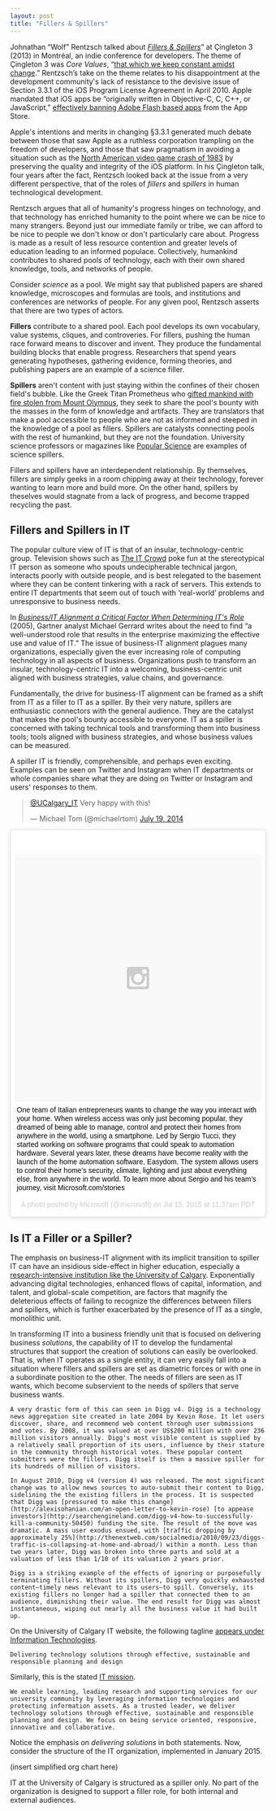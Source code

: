 ```yaml
---
layout: post
title: "Fillers & Spillers"
---
```


Johnathan “Wolf” Rentzsch talked about [*Fillers & Spillers*](https://vimeo.com/80646309)” at Çingleton 3 (2013) in Montréal, an indie conference for developers. The theme of Çingleton 3 was *Core Values*, “[that which we keep constant amidst change](https://web.archive.org/web/20130817113219/http://cingleton.com/).” Rentzsch’s take on the theme relates to his disappointment at the development community's lack of resistance to the devisive issue of Section 3.3.1 of the iOS Program License Agreement in April 2010. Apple mandated that iOS apps be “originally written in Objective-C, C, C++, or JavaScript,” [effectively banning Adobe Flash based apps](http://daringfireball.net/2010/04/iphone_agreement_bans_flash_compiler) from the App Store.

Apple's intentions and merits in changing §3.3.1 generated much debate between those that saw Apple as a ruthless corporation trampling on the freedom of developers, and those that saw pragmatism in avoiding a situation such as the [North American video game crash of 1983](https://en.wikipedia.org/wiki/North_American_video_game_crash_of_1983) by preserving the quality and integrity of the iOS platform. In his Çingleton talk, four years after the fact, Rentzsch looked back at the issue from a very different perspective, that of the roles of *fillers* and *spillers* in human technological development.

Rentzsch argues that all of humanity's progress hinges on technology, and that technology has enriched humanity to the point where we can be nice to many strangers. Beyond just our immediate family or tribe, we can afford to be nice to people we don't know or don't particularly care about. Progress is made as a result of less resource contention and greater levels of education leading to an informed populace. Collectively, humankind contributes to shared pools of technology, each with their own shared knowledge, tools, and networks of people.

Consider *science* as a pool. We might say that published papers are shared knowledge, microscopes and formulas are tools, and institutions and conferences are networks of people. For any given pool, Rentzsch asserts that there are two types of actors.

**Fillers** contribute to a shared pool. Each pool develops its own vocabulary, value systems, cliques, and controveries. For fillers, pushing the human race forward means to discover and invent. They produce the fundamental building blocks that enable progress. Researchers that spend years generating hypotheses, gathering evidence, forming theories, and publishing papers are an example of a science filler.

**Spillers** aren't content with just staying within the confines of their chosen field's bubble. Like the Greek Titan Prometheus who [gifted mankind with fire stolen from Mount Olympus](https://en.wikipedia.org/wiki/Prometheus), they seek to share the pool's bounty with the masses in the form of knowledge and artifacts. They are translators that make a pool accessible to people who are not as informed and steeped in the knowledge of a pool as fillers. Spillers are catalysts connecting pools with the rest of humankind, but they are not the foundation. University science professors or magazines like [Popular Science](http://www.popsci.com) are examples of science spillers.

Fillers and spillers have an interdependent relationship. By themselves, fillers are simply geeks in a room chipping away at their technology, forever wanting to learn more and build more. On the other hand, spillers by theselves would stagnate from a lack of progress, and become trapped recycling the past.

## Fillers and Spillers in IT

The popular culture view of IT is that of an insular, technology-centric group. Television shows such as [The IT Crowd](http://www.channel4.com/entertainment/tv/microsites/I/itcrowd) poke fun at the stereotypical IT person as someone who spouts undecipherable technical jargon, interacts poorly with outside people, and is best relegated to the basement where they can be content tinkering with a rack of servers. This extends to entire IT departments that seem out of touch with ‘real-world’ problems and unresponsive to business needs.

In *[Business/IT Alignment a Critical Factor When Determining IT's Role](http://www.gartner.com/document/code/129316)* (2005), Gartner analyst Michael Gerrard writes about the need to find “a well-understood role that results in the enterprise maximizing the effective use and value of IT.” The issue of business-IT alignment plagues many organizations, especially given the ever increasing role of computing technology in all aspects of business. Organizations push to transform an insular, technology-centric IT into a welcoming, business-centric unit aligned with business strategies, value chains, and governance. 

Fundamentally, the drive for business-IT alignment can be framed as a shift from IT as a filler to IT as a spiller. By their very nature, spillers are enthusiastic connectors with the general audience. They are the catalyst that makes the pool's bounty accessible to everyone. IT as a spiller is concerned with taking technical tools and transforming them into business tools; tools aligned with business strategies, and whose business values can be measured.

A spiller IT is friendly, comprehensible, and perhaps even exciting. Examples  can be seen on Twitter and Instagram when IT departments or whole companies share what they are doing on Twitter or Instagram and users' responses to them.

<blockquote class="twitter-tweet" lang="en"><p lang="en" dir="ltr"><a href="https://twitter.com/UCalgary_IT">@UCalgary_IT</a> Very happy with this!</p>&mdash; Michael Tom (@michaelrtom) <a href="https://twitter.com/michaelrtom/status/490292005553963008">July 19, 2014</a></blockquote> <script async src="//platform.twitter.com/widgets.js" charset="utf-8"></script>

<blockquote class="instagram-media" data-instgrm-captioned data-instgrm-version="4" style=" background:#FFF; border:0; border-radius:3px; box-shadow:0 0 1px 0 rgba(0,0,0,0.5),0 1px 10px 0 rgba(0,0,0,0.15); margin: 1px; max-width:658px; padding:0; width:99.375%; width:-webkit-calc(100% - 2px); width:calc(100% - 2px);"><div style="padding:8px;"> <div style=" background:#F8F8F8; line-height:0; margin-top:40px; padding:50% 0; text-align:center; width:100%;"> <div style=" background:url(data:image/png;base64,iVBORw0KGgoAAAANSUhEUgAAACwAAAAsCAMAAAApWqozAAAAGFBMVEUiIiI9PT0eHh4gIB4hIBkcHBwcHBwcHBydr+JQAAAACHRSTlMABA4YHyQsM5jtaMwAAADfSURBVDjL7ZVBEgMhCAQBAf//42xcNbpAqakcM0ftUmFAAIBE81IqBJdS3lS6zs3bIpB9WED3YYXFPmHRfT8sgyrCP1x8uEUxLMzNWElFOYCV6mHWWwMzdPEKHlhLw7NWJqkHc4uIZphavDzA2JPzUDsBZziNae2S6owH8xPmX8G7zzgKEOPUoYHvGz1TBCxMkd3kwNVbU0gKHkx+iZILf77IofhrY1nYFnB/lQPb79drWOyJVa/DAvg9B/rLB4cC+Nqgdz/TvBbBnr6GBReqn/nRmDgaQEej7WhonozjF+Y2I/fZou/qAAAAAElFTkSuQmCC); display:block; height:44px; margin:0 auto -44px; position:relative; top:-22px; width:44px;"></div></div> <p style=" margin:8px 0 0 0; padding:0 4px;"> <a href="https://instagram.com/p/5KsaupwrAv/" style=" color:#000; font-family:Arial,sans-serif; font-size:14px; font-style:normal; font-weight:normal; line-height:17px; text-decoration:none; word-wrap:break-word;" target="_top">One team of Italian entrepreneurs wants to change the way you interact with your home. When wireless access was only just becoming popular, they dreamed of being able to manage, control and protect their homes from anywhere in the world, using a smartphone. Led by Sergio Tucci, they started working on software programs that could speak to automation hardware. Several years later, these dreams have become reality with the launch of the home automation software, Easydom. The system allows users to control their home’s security, climate, lighting and just about everything else, from anywhere in the world. To learn more about Sergio and his team’s journey, visit Microsoft.com/stories</a></p> <p style=" color:#c9c8cd; font-family:Arial,sans-serif; font-size:14px; line-height:17px; margin-bottom:0; margin-top:8px; overflow:hidden; padding:8px 0 7px; text-align:center; text-overflow:ellipsis; white-space:nowrap;">A photo posted by Microsoft (@microsoft) on <time style=" font-family:Arial,sans-serif; font-size:14px; line-height:17px;" datetime="2015-07-15T18:37:01+00:00">Jul 15, 2015 at 11:37am PDT</time></p></div></blockquote> <script async defer src="//platform.instagram.com/en_US/embeds.js"></script>

## Is IT a Filler or a Spiller?

The emphasis on business-IT alignment with its implicit transition to spiller IT can have an insidious side-effect in higher education, especially a [research-intensive institution like the University of Calgary](https://web.archive.org/web/20150422214843/http://www.ucalgary.ca/research/research-excellence). Exponentially advancing digital technologies, enhanced flows of capital, information, and talent, and global-scale competition, are factors that magnify the deleterious effects of failing to recognize the differences between fillers and spillers, which is further exacerbated by the presence of IT as a single, monolithic unit.

In transforming IT into a business friendly unit that is focused on delivering business *solutions*, the capability of IT to develop the fundamental structures that support the creation of solutions can easily be overlooked. That is, when IT operates as a single entity, it can very easily fall into a situation where fillers and spillers are set as diametric forces or with one in a subordinate position to the other. The needs of fillers are seen as IT wants, which become subservient to the needs of spillers that serve business wants.

    A very drastic form of this can seen in Digg v4. Digg is a technology news aggregation site created in late 2004 by Kevin Rose. It let users discover, share, and recommend web content through user submissions and votes. By 2008, it was valued at over US$200 million with over 236 million visitors annually. Digg's most visible content is supplied by a relatively small proportion of its users, influence by their stature in the community through historical votes. These popular content submitters were the fillers. Digg itself is then a massive spiller for its hundreds of million of visitors.
    
    In August 2010, Digg v4 (version 4) was released. The most significant change was to allow news sources to auto-submit their content to Digg, sidelining the the existing fillers in the process. It is suspected that Digg was [pressured to make this change](http://alexisohanian.com/an-open-letter-to-kevin-rose) [to appease investors](http://searchengineland.com/digg-v4-how-to-successfully-kill-a-community-50450) funding the site. The result of the move was dramatic. A mass user exodus ensued, with [traffic dropping by approximately 25%](http://thenextweb.com/socialmedia/2010/09/23/diggs-traffic-is-collapsing-at-home-and-abroad/) within a month. Less than two years later, Digg was broken into three parts and sold at a valuation of less than 1/10 of its valuation 2 years prior.
    
    Digg is a striking example of the effects of ignoring or purposefully terminating fillers. Without its spillers, Digg very quickly exhausted content—timely news relevant to its users—to spill. Conversely, its existing fillers no longer had a spiller that connected them to an audience, diminishing their value. The end result for Digg was almost instantaneous, wiping out nearly all the business value it had built up.


On the University of Calgary IT website, the following tagline [appears under Information Technologies](http://www.ucalgary.ca/it/).

    Delivering technology solutions through effective, sustainable and responsible planning and design

Similarly, this is the stated [IT mission](http://www.ucalgary.ca/it/about).

    We enable learning, leading research and supporting services for our university community by leveraging information technologies and protecting information assets. As a trusted leader, we deliver technology solutions through effective, sustainable and responsible planning and design. We focus on being service oriented, responsive, innovative and collaborative.

Notice the emphasis on *delivering solutions* in both statements. Now, consider the structure of the IT organization, implemented in January 2015.

(insert simplified org chart here)

IT at the University of Calgary is structured as a spiller only. No part of the organization is designed to support a filler role, for both internal and external audiences.
